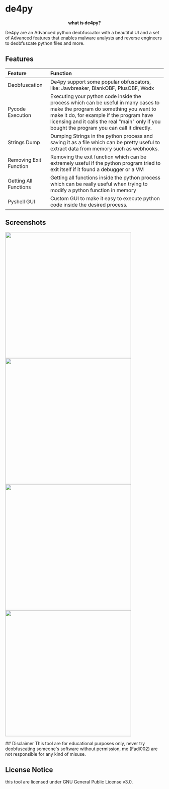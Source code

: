 # de4py
<p align="center"><b>what is de4py?</b></p>
De4py are an Advanced python deobfuscator with a beautiful UI and a set of Advanced features that enables malware analysts and reverse engineers to deobfuscate python files and more.

## Features
<table>
  <th align="left">Feature</th>
  <th align="left">Function</th>
  <tbody>
    <tr>
     <td>Deobfuscation</td>
     <td>De4py support some popular obfuscators, like: Jawbreaker, BlankOBF, PlusOBF, Wodx</td>
    </tr>
    <tr>
      <td>Pycode Execution</td>
      <td>Executing your python code inside the process which can be useful in many cases to make the program do something you want to make it do, for example if the program have licensing and it calls the real "main" only if you bought the program you can call it directly.</td>
    </tr>
    <tr>
      <td>Strings Dump</td>
      <td>Dumping Strings in the python process and saving it as a file which can be pretty useful to extract data from memory such as webhooks.</td>
    </tr>
    <tr>
      <td>Removing Exit Function</td>
      <td>Removing the exit function which can be extremely useful if the python program tried to exit itself if it found a debugger or a VM</td>
    </tr>
    <tr>
      <td>Getting All Functions</td>
      <td>Getting all functions inside the python process which can be really useful when trying to modify a python function in memory</td>
    </tr>
    <tr>
      <td>Pyshell GUI</td>
      <td>Custom GUI to make it easy to execute python code inside the desired process.</td>
    </tr>
  </tbody>
</table>

## Screenshots
<p float="left">
  <a href="#home"><img src="https://github.com/Fadi002/de4py/blob/main/Pictures/Home.png?raw=true" width="400"></img></a>
  <a href="#home"><img src="https://github.com/Fadi002/de4py/blob/main/Pictures/Deobfuscator.png?raw=true" width="400"></img></a>
  <a href="#home"><img src="https://github.com/Fadi002/de4py/blob/main/Pictures/Shell.png?raw=true" width="400"></img></a>
  <a href="#home"><img src="https://github.com/Fadi002/de4py/blob/main/Pictures/About.png?raw=true" width="400"></img></a>
</p>
## Disclaimer
This tool are for educational purposes only, never try deobfuscating someone's software without permission, me (Fadi002) are not responsible for any kind of misuse.

## License Notice
this tool are licensed under GNU General Public License v3.0.
